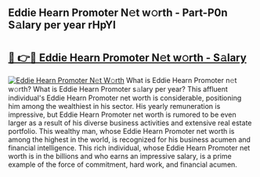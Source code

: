 ## Eddie Hearn Promoter N𝚎t w𝚘rth - Part-P0n S𝚊lary per year rHpYI

# <h2><a href="http://gc44bcf.nevu.top/?p=Eddie+Hearn+Promoter">🔗 👉🔴 Eddie Hearn Promoter N𝚎t w𝚘rth - S𝚊lary</a></h2>

[![Eddie Hearn Promoter N𝚎t W𝚘rth](https://i.imgur.com/Oavwk0R.jpeg)](http://gc44bcf.nevu.top/?p=Eddie+Hearn+Promoter)
What is Eddie Hearn Promoter n𝚎t w𝚘rth? What is Eddie Hearn Promoter s𝚊lary per year?
This affluent individual's Eddie Hearn Promoter net worth is considerable, positioning him among the wealthiest in his sector. His yearly remuneration is impressive, but Eddie Hearn Promoter net worth is rumored to be even larger as a result of his diverse business activities and extensive real estate portfolio. This wealthy man, whose Eddie Hearn Promoter net worth is among the highest in the world, is recognized for his business acumen and financial intelligence. This rich individual, whose Eddie Hearn Promoter net worth is in the billions and who earns an impressive salary, is a prime example of the force of commitment, hard work, and financial acumen.
